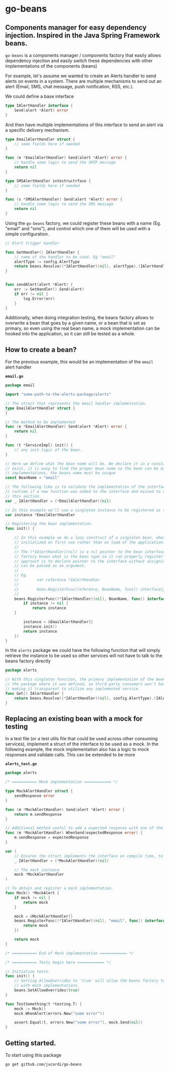 # go-beans
## Components manager for easy dependency injection. Inspired in the Java Spring Framework beans.

`go-beans` is a components manager / components factory that easily allows dependency injection and easily switch these dependencies with other implementations of the components (beans)

For example, let's assume we wanted to create an Alerts handler to send alerts on events in a system. There are multiple mechanisms to send out an alert (Email, SMS, chat message, push notification, RSS, etc.).

We could define a base interface

```Go
type IAlertHandler interface {
    Send(alert *Alert) error
}
```

And then have multiple implementations of this interface to send an alert via a specific delivery mechanism.

```Go
type EmailAlertHandler struct {
    // some fields here if needed
}

func (e *EmailAlertHandler) Send(alert *Alert) error {
    // handle some logic to send the SMTP message
    return nil
}
```


```Go
type SMSAlertHandler intestructrface {
    // some fields here if needed
}

func (s *SMSAlertHandler) Send(alert *Alert) error {
    // handle some logic to send the SMS message
    return nil
}
```

Using the `go-beans` factory, we could register these beans with a name (Eg. "email" and "sms"), and control which one of them will be used with a simple configuration.

```Go
// Alert trigger handler

func GetHandler() IAlertHandler {
    // name of the handler to be used. Eg "email"
    alertType := config.AlertType
    return beans.Resolve((*IAlertHandler)(nil), alertType).(IAlertHandler)
}


func sendAlert(alert *Alert) {
    err := GetHandler().Send(alert)
    if err != nil {
        log.Error(err)
    }
}
```

Additionally, when doing integration testing, the beans factory allows to overwrite a bean that goes by a given name, or a bean that is set as primary, so even using the real bean name, a mock implementation can be hooked into the application, so it can still be tested as a whole.

## How to create a bean?

For the previous example, this would be an implementation of the `email` alert handler

**`email.go`**
```Go
package email

import "some-path-to-the-alerts-package/alerts"

// The struct that represents the email handler implementation.
type EmailAlertHandler struct {
}

// The method to be implemented
func (e *EmailAlertHandler) Send(alert *Alert) error {
    return nil
}

func (t *ServiceImpl) init() {
    // any init logic of the bean.
}

// Here we define what the bean name will be. We declare it in a constant, so if multiple implementations
// exist, it is easy to find the proper bean name so the bean can be easily retrieved. If doing multiple
// implementations, the beans name must be unique
const BeanName = "email"

// The following like is to validate the implementation of the interface on build, so it do not fail in
// runtime if a new function was added to the interface and missed to add the implementation in
// this section.
var _ IAlertHandler = (*EmailAlertHandler)(nil)

// In this example we'll use a singleton instance to be registered as the bean.
var instance *EmailAlertHandler

// Registering the bean implementation.
func init() {

    // In this example we do a lazy construct of a singleton bean, where the singleton will be
    // initialized on first use rather than on load of the application.
    //
    // The (*IAlertHandler)(nil) is a nil pointer to the bean interface. It is required so the
    // factory knows what is the bean type so it can properly register it. An alternative to this
    // approach is to declare pointer to the interface without assigning any value to it, so it
    // can be passed as an argument.
    //
    // Eg.
    //        var reference *IAlertHandler
    //
    //        bean.RegisterFunc(reference, BeanName, func() interface{}) {
    //
    beans.RegisterFunc((*IAlertHandler)(nil), BeanName, func() interface{} {
        if instance != nil {
            return instance
    }

        instance = &EmailAlertHandler{}
        instance.init()
        return instance
    })
}
```

In the `alerts` package we could have the following function that will simply retrieve the instance to be used
so other services will not have to talk to the beans factory directly
```Go
package alerts

// With this singleton function, the primary implementation of the bean can be accessed directly from
// the package where it was defined, so third party consumers won't have to import the bean package,
// making it transparent to utilize any implemented service.
func Get() IAlertHandler {
    return beans.Resolve((*IAlertHandler)(nil), config.AlertType).(IAlertHandler)
}
```

## Replacing an existing bean with a mock for testing

In a test file (or a test utils file that could be used across other consuming services), implement a struct
of the interface to be used as a mock. In the following example, the mock implementation also has a logic to mock responses and validate calls. This can be extended to be more

**`alerts_test.go`**
```Go
package alerts

/* =========== Mock implementation ============ */

type MockAlertHandler struct {
    sendResponse error
}

func (m *MockAlertHandler) Send(alert *Alert) error {
    return m.sendResponse
}

// Additional method useful to add a expected response with one of the interface methods are called
func (m *MockAlertHandler) WhenSend(expectedResponse error) {
    m.sendResponse = expectedResponse
}

var (
    // Ensures the struct implements the interface on compile time, to prevent failures in runtime
    _ IAlertHandler = (*MockAlertHandler)(nil)

    // The mock instance
    mock *MockAlertHandler
)

// To obtain and register a mock implementation.
func Mock() *MockAlert {
    if mock != nil {
        return mock
    }

    mock = &MockAlertHandler{}
    beans.RegisterFunc((*IAlertHandler)(nil), "email", func() interface{} {
        return mock
    })

	return mock
}

/* =========== End of Mock implementation ============ */

/* =========== Tests begin here ============ */

// Initialize tests.
func init() {
    // Setting AllowOverrides to 'true' will allow the beans factory to replace existing beans
    // with mock implementations.
    beans.SetAllowOverrides(true)
}

func TestSomething(t *testing.T) {
    mock := Mock()
    mock.WhenAlert(errors.New("some error"))

    assert.Equal(t, errors.New("some error"), mock.Send(nil))
}
```

## Getting started.

To start using this package

```
go get github.com/jucardi/go-beans
```